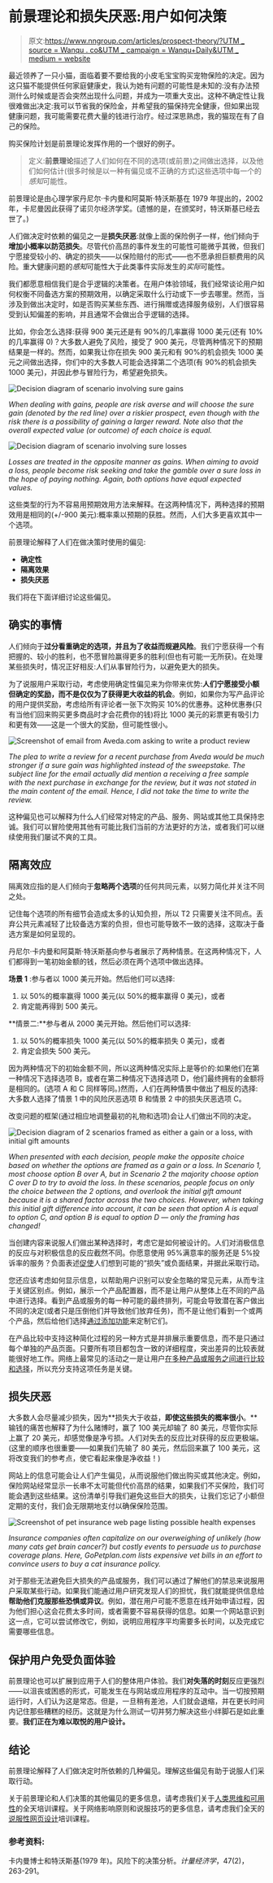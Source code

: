 # 前景理论和损失厌恶:用户如何决策

> 原文:[https://www.nngroup.com/articles/prospect-theory/?UTM _ source = Wanqu . co&UTM _ campaign = Wanqu+Daily&UTM _ medium = website](https://www.nngroup.com/articles/prospect-theory/?utm_source=wanqu.co&utm_campaign=Wanqu+Daily&utm_medium=website)



最近领养了一只小猫，面临着要不要给我的小皮毛宝宝购买宠物保险的决定。因为这只猫不能提供任何家庭健康史，我认为她有问题的可能性是未知的:没有办法预测什么时候或是否会突然出现什么问题，并成为一项重大支出。这种不确定性让我很难做出决定:我可以节省我的保险金，并希望我的猫保持完全健康，但如果出现健康问题，我可能需要花费大量的钱进行治疗。经过深思熟虑，我的猫现在有了自己的保险。

购买保险计划是前景理论发挥作用的一个很好的例子。

> 定义:**前景理论**描述了人们如何在不同的选项(或前景)之间做出选择，以及他们如何估计(很多时候是以一种有偏见或不正确的方式)这些选项中每一个的*感知*可能性。

前景理论是由心理学家丹尼尔·卡内曼和阿莫斯·特沃斯基在 1979 年提出的，2002 年，卡尼曼因此获得了诺贝尔经济学奖。(遗憾的是，在颁奖时，特沃斯基已经去世了。)

人们做决定时依赖的偏见之一是**损失厌恶**:就像上面的保险例子一样，他们倾向于**增加小概率以防范损失**。尽管代价高昂的事件发生的可能性可能微乎其微，但我们宁愿接受较小的、确定的损失——以保险赔付的形式——也不愿承担巨额费用的风险。重大健康问题的*感知*可能性大于此类事件实际发生的*实际*可能性。

我们都愿意相信我们是合乎逻辑的决策者。在用户体验领域，我们经常谈论用户如何权衡不同备选方案的预期效用，以确定采取什么行动或下一步去哪里。然而，当涉及到做出决定时，如是否购买某些东西、进行捐赠或选择服务级别，人们很容易受到认知偏差的影响，并且通常不会做出合乎逻辑的选择。

比如，你会怎么选择:获得 900 美元还是有 90%的几率赢得 1000 美元(还有 10%的几率赢得 0)？大多数人避免了风险，接受了 900 美元，尽管两种情况下的预期结果是一样的。然而，如果我让你在损失 900 美元和有 90%的机会损失 1000 美元之间做出选择，你们中的大多数人可能会选择第二个选项(有 90%的机会损失 1000 美元)，并因此参与冒险行为，希望避免损失。

![Decision diagram of scenario involving sure gains](../Images/dd1e7201a7d85d753d9ed06f06406777.png)

*When dealing with gains, people are risk averse and will choose the sure gain (denoted by the red line) over a riskier prospect, even though with the risk there is a possibility of gaining a larger reward. Note also that the overall expected value (or outcome) of each choice is equal.*



![Decision diagram of scenario involving sure losses](../Images/ae96942c309902c9799d42ab019e6066.png)

*Losses are treated in the opposite manner as gains. When aiming to avoid a loss, people become risk seeking and take the gamble over a sure loss in the hope of paying nothing. Again, both options have equal expected values.*



这些类型的行为不容易用预期效用方法来解释。在这两种情况下，两种选择的预期效用是相同的(+/-900 美元):概率乘以预期的获胜。然而，人们大多更喜欢其中一个选项。

前景理论解释了人们在做决策时使用的偏见:

*   **确定性**
*   **隔离效果**
*   **损失厌恶**

我们将在下面详细讨论这些偏见。

## 确实的事情

人们倾向于**过分看重确定的选项，并且为了收益而规避风险**。我们宁愿获得一个有把握的、较小的胜利，也不愿冒险赢得更多的胜利(但也有可能一无所获)。在处理某些损失时，情况正好相反:人们从事冒险行为，以避免更大的损失。

为了说服用户采取行动，考虑使用确定性偏见来为你带来优势:**人们宁愿接受小额但确定的奖励，而不是仅仅为了获得更大收益的机会**。例如，如果你为写产品评论的用户提供奖励，考虑给所有评论者一张下次购买 10%的优惠券。这种优惠券(只有当他们回来购买更多商品时才会花费你的钱)将比 1000 美元的彩票更有吸引力和更有效——这是一个很大的奖励，但可能性很小。

![Screenshot of email from Aveda.com asking to write a product review](../Images/d52f772d4dc3545523cfaa286f30bc92.png)

*The plea to write a review for a recent purchase from Aveda would be much stronger if a sure gain was highlighted instead of the sweepstake. The subject line for the email actually did mention a receiving a free sample with the next purchase in exchange for the review, but it was not stated in the main content of the email. Hence, I did not take the time to write the review.*



这种偏见也可以解释为什么人们经常对特定的产品、服务、网站或其他工具保持忠诚。我们可以冒险使用其他有可能比我们当前的方法更好的方法，或者我们可以继续使用我们屡试不爽的工具。

## 隔离效应

隔离效应指的是人们倾向于**忽略两个选项**的任何共同元素，以努力简化并关注不同之处。

记住每个选项的所有细节会造成太多的认知负担，所以 T2 只需要关注不同点。丢弃公共元素减轻了比较备选方案的负担，但也可能导致不一致的选择，这取决于备选方案是如何呈现的。

丹尼尔·卡内曼和阿莫斯·特沃斯基向参与者展示了两种情景。在这两种情况下，人们都得到一笔初始金额的钱，然后必须在两个选项中做出选择。

**场景 1** :参与者以 1000 美元开始。然后他们可以选择:

1.  以 50%的概率赢得 1000 美元(以 50%的概率赢得 0 美元)，或者
2.  肯定能再得到 500 美元。

**情景二:**参与者从 2000 美元开始。然后他们可以选择:

1.  以 50%的概率损失 1000 美元(以 50%的概率损失 0 美元)，或者
2.  肯定会损失 500 美元。

因为两种情况下的初始金额不同，所以这两种情况实际上是等价的:如果他们在第一种情况下选择选项 B，或者在第二种情况下选择选项 D，他们最终拥有的金额将是相同的。(选项 A 和 C 同样等同。)然而，人们在两种情景中做出了相反的选择:大多数人选择了情景 1 中的风险厌恶选项 B 和情景 2 中的损失厌恶选项 C。

改变问题的框架(通过相应地调整最初的礼物和选项)会让人们做出不同的决定。

![Decision diagram of 2 scenarios framed as either a gain or a loss, with initial gift amounts](../Images/dea3be647b4a63c6f27e3fe78037f0e0.png)

*When presented with each decision, people make the opposite choice based on whether the options are framed as a gain or a loss. In Scenario 1, most choose option B over A, but in Scenario 2 the majority choose option C over D to try to avoid the loss. In these scenarios, people focus on only the choice between the 2 options, and overlook the initial gift amount because it is a shared factor across the two choices. However, when taking this initial gift difference into account, it can be seen that option A is equal to option C, and option B is equal to option D — only the framing has changed!*



当创建内容来说服人们做出某种选择时，考虑它是如何被设计的。人们对消极信息的反应与对积极信息的反应截然不同。你愿意使用 95%满意率的服务还是 5%投诉率的服务？负面表述[促使](/articles/priming/)人们想到可能的“损失”或负面结果，并据此采取行动。

您还应该考虑如何显示信息，以帮助用户识别可以安全忽略的常见元素，从而专注于关键区别点。例如，展示一个产品配置器，而不是让用户从整体上在不同的产品中进行选择。看到产品或服务的每一种可能的最终排列，可能会导致潜在客户做出不同的决定(或者只是压倒他们并导致他们放弃任务)，而不是让他们看到一个或两个产品，然后给他们选择[通过添加功能](/articles/customization-of-uis-and-products/)来定制它们。

在产品比较中支持这种简化过程的另一种方式是并排展示重要信息，而不是只通过每个单独的产品页面。只要所有项目都包含一致的详细程度，突出差异的比较表就能很好地工作。网络上最常见的活动之一是让用户[在多种产品或服务之间进行比较和选择](/articles/the-3cs-of-critical-web-use-collect-compare-choose/)，所以充分支持这项任务是关键。

## 损失厌恶

大多数人会尽量减少损失，因为**损失大于收益，**即使这些损失的概率很小**。**输钱的痛苦也解释了为什么赌博时，赢了 100 美元却输了 80 美元，尽管你实际上赢了 20 美元，却感觉像是净亏损。人们对失去的反应比对获得的反应更极端。(这里的顺序也很重要——如果我们先输了 80 美元，然后回来赢了 100 美元，这将改变我们的参考点，使它看起来像是净收益！)

网站上的信息可能会让人们产生偏见，从而说服他们做出购买或其他决定。例如，保险网站经常显示一长串不太可能但代价高昂的结果，如果我们不买保险，我们可能会遇到这些结果。这份清单引导我们避免这些巨大的损失，让我们忘记了小额但定期的支付，我们会无限期地支付以确保保险范围。

![Screenshot of pet insurance web page listing possible health expenses](../Images/958cdd8aa0184a3084cd3aca7dd8a465.png)

*Insurance companies often capitalize on our overweighing of unlikely (how many cats get brain cancer?) but costly events to persuade us to purchase coverage plans. Here, GoPetplan.com lists expensive vet bills in an effort to convince users to buy a cat insurance policy.*



对于那些无法避免巨大损失的产品或服务，我们可以通过了解他们的禁忌来说服用户采取某些行动。如果我们能通过用户研究发现人们的担忧，我们就能提供信息给**帮助他们克服那些恐惧或异议**。例如，潜在用户可能不愿意在线开始申请过程，因为他们担心这会花费太多时间，或者需要不容易获得的信息。如果一个网站意识到这一点，它可以尝试修改它，例如，说明应用程序平均需要多长时间，以及完成它需要哪些信息。

## 保护用户免受负面体验

前景理论也可以扩展到应用于人们的整体用户体验。我们**对失落的时刻**反应更强烈——以沮丧或困惑的形式，可能发生在与网站或应用程序的互动中。当一切按预期运行时，人们认为这是常态。但是，一旦稍有差池，人们就会退缩，并在更长时间内记住那些糟糕的经历。这就是为什么测试一切并努力解决这些小绊脚石是如此重要。**我们正在为难以取悦的用户设计。**

## 结论

前景理论解释了人们做决定时所依赖的几种偏见。理解这些偏见有助于说服人们采取行动。

关于前景理论和人们决策的其他偏见的更多信息，请考虑我们关于[人类思维和可用性](/courses/human-mind/)的全天培训课程。关于网络影响原则和说服技巧的更多信息，请考虑我们全天的[说服性网页设计](/courses/credibility-and-persuasive-web-design/)培训课程。

### 参考资料:

卡内曼博士和特沃斯基(1979 年)。风险下的决策分析。*计量经济学*，47(2)，263-291。

